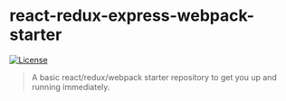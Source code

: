 # react-redux-express-webpack-starter

[![License](https://img.shields.io/packagist/l/doctrine/orm.svg)](LICENSE)

> A basic react/redux/webpack starter repository to get you up and running immediately.
